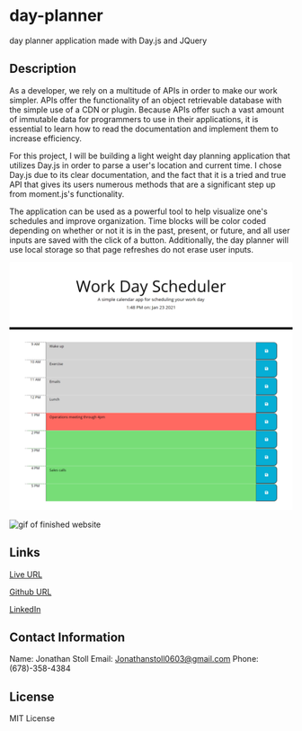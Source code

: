 # day-planner

day planner application made with Day.js and JQuery


## Description

As a developer, we rely on a multitude of APIs in order to make our work simpler. APIs offer the functionality of an object retrievable database with the simple use of a CDN or plugin. Because APIs offer such a vast amount of immutable data for programmers to use in their applications, it is essential to learn how to read the documentation and implement them to increase efficiency. 

For this project, I will be building a light weight day planning application that utilizes Day.js in order to parse a user's location and current time. I chose 
Day.js due to its clear documentation, and the fact that it is a tried and true API that gives its users numerous methods that are a significant step up from moment.js's functionality. 

The application can be used as a powerful tool to help visualize one's schedules and improve organization. Time blocks will be color coded depending on whether or not it is in the past, present, or future, and all user inputs are saved with the click of a button. Additionally, the day planner will use local storage so that page refreshes do not erase user inputs.  

![Finished Website](./assets/images/day-planner-example.png)


![gif of finished website](./assets/images/day-planner-gif.gif)

## Links

[Live URL](https://www.jonathanstoll0603.github.io/day-planner/)

[Github URL](https://github.com/jonathanstoll0603/day-planner)

[LinkedIn](https://www.linkedin.com/in/jonathan-stoll-092351133/)


## Contact Information
Name: Jonathan Stoll
Email: Jonathanstoll0603@gmail.com
Phone: (678)-358-4384

## License
MIT License
